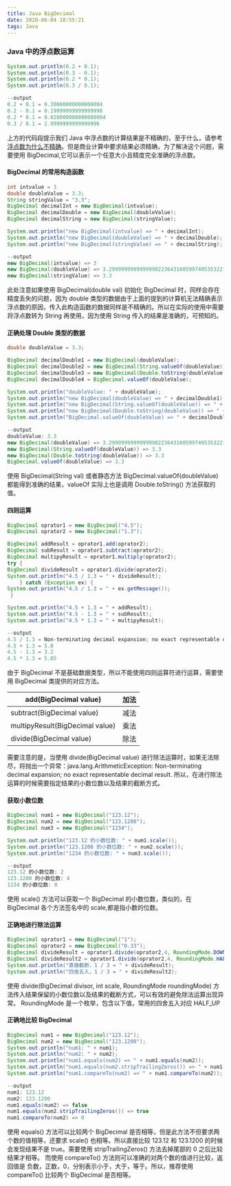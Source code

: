 ```yaml
---
title: Java BigDecimal
date: 2020-06-04 18:55:21
tags: Java
---
```


### Java 中的浮点数运算

``` java
System.out.println(0.2 + 0.1);
System.out.println(0.3 - 0.1);
System.out.println(0.2 * 0.1);
System.out.println(0.3 / 0.1);

--output
0.2 + 0.1 = 0.30000000000000004
0.2 - 0.1 = 0.19999999999999998
0.2 * 0.1 = 0.020000000000000004
0.3 / 0.1 = 2.9999999999999996
```

上方的代码段提示我们 Java 中浮点数的计算结果是不精确的，至于什么，请参考 [浮点数为什么不精确](https://mp.weixin.qq.com/s?__biz=MzAxOTc0NzExNg==&mid=2665513140&idx=1&sn=565517e977ac56904305a4a9f9d65012#rd)。但是商业计算中要求结果必须精确，为了解决这个问题，需要使用 BigDecimal,它可以表示一个任意大小且精度完全准确的浮点数。
<escape><!-- more --></escape>
#### BigDecimal  的常用构造函数
``` java
int intvalue = 3
double doubleValue = 3.3;
String stringValue = "3.3";
BigDecimal decimalInt = new BigDecimal(intvalue);
BigDecimal decimalDouble = new BigDecimal(doubleValue);
BigDecimal decimalString = new BigDecimal(stringValue);

System.out.println("new BigDecimal(intvalue) => " + decimalInt);
System.out.println("new BigDecimal(doubleValue) => " + decimalDouble);
System.out.println("new BigDecimal(stringValue) => " + decimalString);

--output
new BigDecimal(intvalue) => 3
new BigDecimal(doubleValue) => 3.29999999999999982236431605997495353221893310546875
new BigDecimal(stringValue) => 3.3
```
此处注意如果使用 BigDecimal(double val) 初始化 BigDecimal 时，同样会存在精度丢失的问题，因为 double 类型的数据由于上面的提到的计算机无法精确表示浮点数的原因，传入此构造函数的数据同样是不精确的。所以在实际的使用中需要将浮点数转为 String 再使用，因为使用 String 传入的结果是准确的，可预知的。

#### 正确处理 Double 类型的数据
``` java
double doubleValue = 3.3;

BigDecimal decimalDouble1 = new BigDecimal(doubleValue);
BigDecimal decimalDouble2 = new BigDecimal(String.valueOf(doubleValue));
BigDecimal decimalDouble3 = new BigDecimal(Double.toString(doubleValue));
BigDecimal decimalDouble4 = BigDecimal.valueOf(doubleValue);

System.out.println("doubleValue: " + doubleValue);
System.out.println("new BigDecimal(doubleValue) => " + decimalDouble1);
System.out.println("new BigDecimal(String.valueOf(doubleValue)) => " + decimalDouble2);
System.out.println("new BigDecimal(Double.toString(doubleValue)) => " + decimalDouble3);
System.out.println("BigDecimal.valueOf(doubleValue) => " + decimalDouble4);

--output
doubleValue: 3.3
new BigDecimal(doubleValue) => 3.29999999999999982236431605997495353221893310546875
new BigDecimal(String.valueOf(doubleValue)) => 3.3
new BigDecimal(Double.toString(doubleValue)) => 3.3
BigDecimal.valueOf(doubleValue) => 3.3
```
使用 BigDecimal(String val) 或者静态方法 BigDecimal.valueOf(doubleValue) 都能得到准确的结果，valueOf 实际上也是调用 Double.toString() 方法获取的值。

#### 四则运算
``` java
BigDecimal oprator1 = new BigDecimal("4.5");
BigDecimal oprator2 = new BigDecimal("1.3");

BigDecimal addResult = oprator1.add(oprator2);
BigDecimal subResult = oprator1.subtract(oprator2);
BigDecimal multipyResult = oprator1.multiply(oprator2);
try {
BigDecimal divideResult = oprator1.divide(oprator2);
System.out.println("4.5 / 1.3 = " + divideResult);
    } catch (Exception ex) {
System.out.println("4.5 / 1.3 = " + ex.getMessage());
 }

System.out.println("4.5 + 1.3 = " + addResult);
System.out.println("4.5 - 1.3 = " + subResult);
System.out.println("4.5 * 1.3 = " + multipyResult);

--output
4.5 / 1.3 = Non-terminating decimal expansion; no exact representable decimal result.
4.5 + 1.3 = 5.8
4.5 - 1.3 = 3.2
4.5 * 1.3 = 5.85
```
由于 BigDecimal 不是基础数据类型，所以不能使用四则运算符进行运算，需要使用 BigDecimal 类提供的对应方法。

|add(BigDecimal value)   | 加法    |
| ---- | ---- |
|subtract(BigDecimal value)    | 减法   |
|multipyResult(BigDecimal value)    | 乘法   |
|divide(BigDecimal value)    | 除法   |

需要注意的是，当使用 divide(BigDecimal value) 进行除法运算时，如果无法除尽，将抛出一个异常：java.lang.ArithmeticException: Non-terminating decimal expansion; no exact representable decimal result.
所以，在进行除法运算的时候需要指定结果的小数位数以及结果的截断方式。

#### 获取小数位数
``` java
BigDecimal num1 = new BigDecimal("123.12");
BigDecimal num2 = new BigDecimal("123.1200");
BigDecimal num3 = new BigDecimal("1234");

System.out.println("123.12 的小数位数: " + num1.scale());
System.out.println("123.1200 的小数位数: " + num2.scale());
System.out.println("1234 的小数位数: " + num3.scale());

--output
123.12 的小数位数: 2
123.1200 的小数位数: 4
1234 的小数位数: 0
```
使用 scale() 方法可以获取一个 BigDecimal 的小数位数，类似的，在 BigDecimal 各个方法签名中的 scale,都是指小数的位数。

#### 正确地进行除法运算
``` java
BigDecimal oprator1 = new BigDecimal("1");
BigDecimal oprator2 = new BigDecimal("0.33");
BigDecimal divideResult = oprator1.divide(oprator2,4, RoundingMode.DOWN);
BigDecimal divideResult2 = oprator1.divide(oprator2,4, RoundingMode.HALF_UP);
System.out.println("直接截断，1 / 3 = " + divideResult);
System.out.println("四舍五入，1 / 3 = " + divideResult2);
```
使用 divide(BigDecimal divisor, int scale, RoundingMode roundingMode) 方法传入结果保留的小数位数以及结果的截断方式，可以有效的避免除法运算出现异常。
RoundingMode 是一个枚举，包含以下值，常用的四舍五入对应 HALF_UP

#### 正确地比较 BigDecimal
``` java
BigDecimal num1 = new BigDecimal("123.12");
BigDecimal num2 = new BigDecimal("123.1200");
System.out.println("num1: " + num1);
System.out.println("num2: " + num2);
System.out.println("num1.equals(num2) => " + num1.equals(num2));
System.out.println("num1.equals(num2.stripTrailingZeros()) => " + num1.equals(num2.stripTrailingZeros()));
System.out.println("num1.compareTo(num2) => " + num1.compareTo(num2));

--output
num1: 123.12
num2: 123.1200
num1.equals(num2) => false
num1.equals(num2.stripTrailingZeros()) => true
num1.compareTo(num2) => 0
```
使用 equals() 方法可以比较两个 BigDecimal 是否相等，但是此方法不但要求两个数的值相等，还要求 scale() 也相等。所以直接比较 123.12 和 123.1200 的时候会发现结果不是 true。需要使用 stripTrailingZeros() 方法去掉尾部的 0 之后比较结果才相等。
而使用 compareTo() 方法则可以准确的对两个数的值进行比较，返回值是 负数，正数，0，分别表示小于，大于，等于。所以，推荐使用 compareTo() 比较两个 BigDecimal 是否相等。

